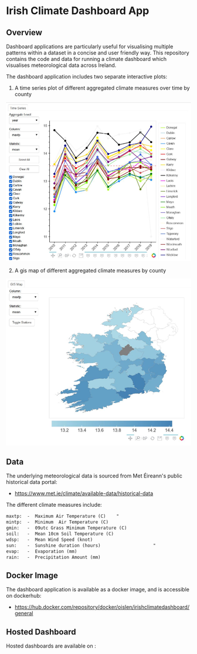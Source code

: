 # Irish Climate Dashboard App

## Overview

Dashboard applications are particularly useful for visualising multiple patterns within a dataset in a concise and user friendly way. This repository contains the code and data for running a climate dashboard which visualises meteorological data across Ireland. 

The dashboard application includes two separate interactive plots:

1. A time series plot of different aggregated climate measures over time by county
   
![Time Series Plot](doc/line_dash.jpg)

2. A gis map of different aggregated climate measures by county

![Time Series Plot](doc/map_dash.jpg)

## Data

The underlying meteorological data is sourced from Met Éireann's public historical data portal:
* https://www.met.ie/climate/available-data/historical-data

The different climate measures include:

    maxtp:  -  Maximum Air Temperature (C)	  "
    mintp:  -  Minimum  Air Temperature (C)	
    gmin:   -  09utc Grass Minimum Temperature (C)	
    soil:   -  Mean 10cm Soil Temperature (C)	
    wdsp:   -  Mean Wind Speed (knot)	
    sun:    -  Sunshine duration (hours)					"	
    evap:   -  Evaporation (mm)	
    rain:   -  Precipitation Amount (mm)	

## Docker Image

The dashboard application is available as a docker image, and is accessible on dockerhub:
* https://hub.docker.com/repository/docker/oislen/irishclimatedashboard/general

## Hosted Dashboard

Hosted dashboards are available on :
